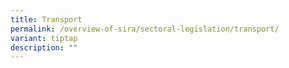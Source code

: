 ```yaml
---
title: Transport
permalink: /overview-of-sira/sectoral-legislation/transport/
variant: tiptap
description: ""
---
```

